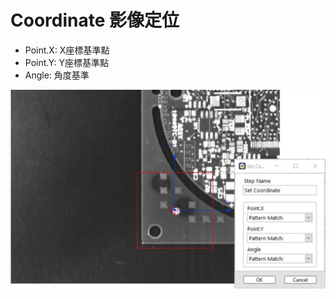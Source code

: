 # Coordinate 影像定位

* Point.X: X座標基準點 
* Point.Y: Y座標基準點 
* Angle: 角度基準

![](../../../.gitbook/assets/tu-pian-26.png)

